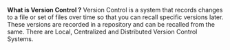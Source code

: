 **What is Version Control ?**
Version Control is a system that records changes to a file or set of files over time so that you can recall specific versions later. These versions are recorded in a repository and can be recalled from the same. There are Local, Centralized and Distributed Version Control Systems.
